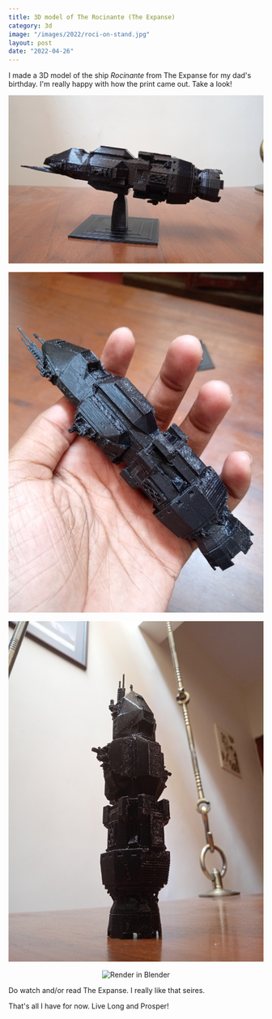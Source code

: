 ```yaml
---
title: 3D model of The Rocinante (The Expanse)
category: 3d
image: "/images/2022/roci-on-stand.jpg"
layout: post
date: "2022-04-26"
---
```


I made a 3D model of the ship *Rocinante* from The Expanse for my dad's birthday. I'm really happy with how the print came out. Take a look! 


<p align="center">
<span class="image fit"><img src="/images/2022/roci-on-stand.jpg"></span>
</p>

<p align="center">
<span class="image fit"><img src="/images/2022/roci-with-hand.jpg"></span>
</p>

<p align="center">
<span class="image fit"><img src="/images/2022/roci-standing-up.jpg"></span>
</p>

<p align="center">
<span class="image fit"><img src="/images/2022/roci-modelled-top-view.jpg" alt="Render in Blender"></span>
</p>

Do watch and/or read The Expanse. I really like that seires. 

That's all I have for now. Live Long and Prosper!